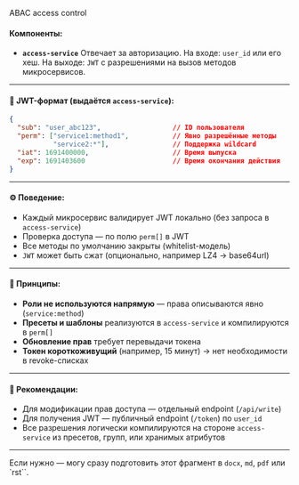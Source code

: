 ABAC access control 
 
 

#### Компоненты:

 
* **`access-service`**
  Отвечает за авторизацию.
  На входе: `user_id` или его хеш.
  На выходе: `JWT` с разрешениями на вызов методов микросервисов.

---

#### 🔑 JWT-формат (выдаётся `access-service`):

```json
{
  "sub": "user_abc123",                  // ID пользователя
  "perm": ["service1:method1",           // Явно разрешённые методы
           "service2:*"],                // Поддержка wildcard
  "iat": 1691400000,                     // Время выпуска
  "exp": 1691403600                      // Время окончания действия
}
```

---

#### ⚙️ Поведение:

* Каждый микросервис валидирует JWT локально (без запроса в `access-service`)
* Проверка доступа — по полю `perm[]` в JWT
* Все методы по умолчанию закрыты (whitelist-модель)
* `JWT` может быть сжат (опционально, например LZ4 → base64url)

---

#### 🧠 Принципы:

* **Роли не используются напрямую** — права описываются явно (`service:method`)
* **Пресеты и шаблоны** реализуются в `access-service` и компилируются в `perm[]`
* **Обновление прав** требует перевыдачи токена
* **Токен короткоживущий** (например, 15 минут) → нет необходимости в revoke-списках

---

#### 📌 Рекомендации:

* Для модификации прав доступа — отдельный endpoint (`/api/write`)
* Для получения JWT — публичный endpoint (`/token`) по `user_id`
* Все разрешения логически компилируются на стороне `access-service` из пресетов, групп, или хранимых атрибутов

---

Если нужно — могу сразу подготовить этот фрагмент в `docx`, `md`, `pdf` или `rst``.

